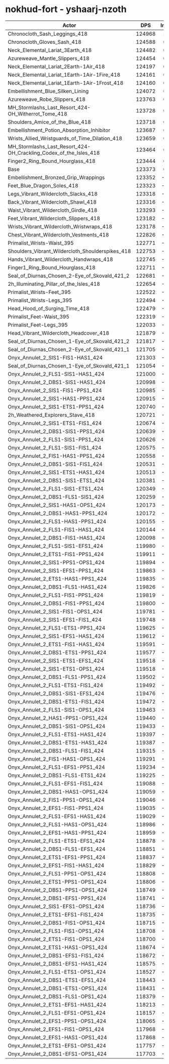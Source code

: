 # nokhud-fort - yshaarj-nzoth
| Actor | DPS | Increase |
|---|:---:|:---:|
|Chronocloth_Sash_Leggings_418|124968|1.29%|
|Chronocloth_Gloves_Sash_418|124588|0.98%|
|Neck_Elemental_Lariat_3Earth_418|124482|0.90%|
|Azureweave_Mantle_Slippers_418|124454|0.88%|
|Neck_Elemental_Lariat_2Earth-1Air_418|124197|0.67%|
|Neck_Elemental_Lariat_1Earth-1Air-1Fire_418|124161|0.64%|
|Neck_Elemental_Lariat_1Earth-1Air-1Frost_418|124160|0.64%|
|Embellishment_Blue_Silken_Lining|124072|0.57%|
|Azureweave_Robe_Slippers_418|123763|0.32%|
|MH_Stormlashs_Last_Resort_424-OH_Witherrot_Tome_418|123728|0.29%|
|Shoulders_Amice_of_the_Blue_418|123718|0.28%|
|Embellishment_Potion_Absorption_Inhibitor|123687|0.25%|
|Wrists_Allied_Wristguards_of_Time_Dilation_418|123659|0.23%|
|MH_Stormlashs_Last_Resort_424-OH_Crackling_Codex_of_the_Isles_418|123464|0.07%|
|Finger2_Ring_Bound_Hourglass_418|123444|0.06%|
|Base|123373|0.00%|
|Embellishment_Bronzed_Grip_Wrappings|123352|-0.02%|
|Feet_Blue_Dragon_Soles_418|123323|-0.04%|
|Legs_Vibrant_Wildercloth_Slacks_418|123318|-0.04%|
|Back_Vibrant_Wildercloth_Shawl_418|123316|-0.05%|
|Waist_Vibrant_Wildercloth_Girdle_418|123293|-0.06%|
|Feet_Vibrant_Wildercloth_Slippers_418|123182|-0.15%|
|Wrists_Vibrant_Wildercloth_Wristwraps_418|123178|-0.16%|
|Chest_Vibrant_Wildercloth_Vestments_418|122826|-0.44%|
|Primalist_Wrists-Waist_395|122771|-0.49%|
|Shoulders_Vibrant_Wildercloth_Shoulderspikes_418|122753|-0.50%|
|Hands_Vibrant_Wildercloth_Handwraps_418|122745|-0.51%|
|Finger1_Ring_Bound_Hourglass_418|122711|-0.54%|
|Seal_of_Diurnas_Chosen_2-Eye_of_Skovald_421_2|122681|-0.56%|
|2h_Illuminating_Pillar_of_the_Isles_418|122654|-0.58%|
|Primalist_Wrists-Feet_395|122522|-0.69%|
|Primalist_Wrists-Legs_395|122494|-0.71%|
|Head_Hood_of_Surging_Time_418|122479|-0.72%|
|Primalist_Feet-Waist_395|122319|-0.85%|
|Primalist_Feet-Legs_395|122033|-1.09%|
|Head_Vibrant_Wildercloth_Headcover_418|121879|-1.21%|
|Seal_of_Diurnas_Chosen_1-Eye_of_Skovald_421_2|121817|-1.26%|
|Seal_of_Diurnas_Chosen_2-Eye_of_Skovald_421_1|121705|-1.35%|
|Onyx_Annulet_2_SIS1-FIS1-HAS1_424|121303|-1.68%|
|Seal_of_Diurnas_Chosen_1-Eye_of_Skovald_421_1|121054|-1.88%|
|Onyx_Annulet_2_FLS1-SIS1-HAS1_424|121000|-1.92%|
|Onyx_Annulet_2_DBS1-SIS1-HAS1_424|120998|-1.93%|
|Onyx_Annulet_2_SIS1-FIS1-PPS1_424|120985|-1.94%|
|Onyx_Annulet_2_SIS1-HAS1-PPS1_424|120915|-1.99%|
|Onyx_Annulet_2_SIS1-ETS1-PPS1_424|120740|-2.13%|
|2h_Weathered_Explorers_Stave_418|120721|-2.15%|
|Onyx_Annulet_2_SIS1-ETS1-FIS1_424|120674|-2.19%|
|Onyx_Annulet_2_DBS1-SIS1-PPS1_424|120639|-2.22%|
|Onyx_Annulet_2_FLS1-SIS1-PPS1_424|120626|-2.23%|
|Onyx_Annulet_2_FLS1-SIS1-FIS1_424|120575|-2.27%|
|Onyx_Annulet_2_FIS1-HAS1-PPS1_424|120558|-2.28%|
|Onyx_Annulet_2_DBS1-SIS1-FIS1_424|120531|-2.30%|
|Onyx_Annulet_2_SIS1-ETS1-HAS1_424|120513|-2.32%|
|Onyx_Annulet_2_DBS1-SIS1-ETS1_424|120381|-2.43%|
|Onyx_Annulet_2_FLS1-SIS1-ETS1_424|120349|-2.45%|
|Onyx_Annulet_2_DBS1-FLS1-SIS1_424|120259|-2.52%|
|Onyx_Annulet_2_SIS1-HAS1-OPS1_424|120173|-2.59%|
|Onyx_Annulet_2_DBS1-HAS1-PPS1_424|120172|-2.59%|
|Onyx_Annulet_2_FLS1-HAS1-PPS1_424|120155|-2.61%|
|Onyx_Annulet_2_FLS1-FIS1-HAS1_424|120144|-2.62%|
|Onyx_Annulet_2_DBS1-FIS1-HAS1_424|120098|-2.65%|
|Onyx_Annulet_2_FLS1-SIS1-EFS1_424|119980|-2.75%|
|Onyx_Annulet_2_ETS1-FIS1-PPS1_424|119911|-2.81%|
|Onyx_Annulet_2_SIS1-PPS1-OPS1_424|119894|-2.82%|
|Onyx_Annulet_2_SIS1-EFS1-PPS1_424|119863|-2.85%|
|Onyx_Annulet_2_ETS1-HAS1-PPS1_424|119835|-2.87%|
|Onyx_Annulet_2_DBS1-FLS1-HAS1_424|119826|-2.88%|
|Onyx_Annulet_2_FLS1-FIS1-PPS1_424|119819|-2.88%|
|Onyx_Annulet_2_DBS1-FIS1-PPS1_424|119800|-2.90%|
|Onyx_Annulet_2_SIS1-FIS1-OPS1_424|119781|-2.91%|
|Onyx_Annulet_2_SIS1-EFS1-FIS1_424|119748|-2.94%|
|Onyx_Annulet_2_FLS1-ETS1-PPS1_424|119625|-3.04%|
|Onyx_Annulet_2_SIS1-EFS1-HAS1_424|119612|-3.05%|
|Onyx_Annulet_2_ETS1-FIS1-HAS1_424|119591|-3.07%|
|Onyx_Annulet_2_DBS1-ETS1-PPS1_424|119577|-3.08%|
|Onyx_Annulet_2_SIS1-ETS1-EFS1_424|119518|-3.12%|
|Onyx_Annulet_2_SIS1-ETS1-OPS1_424|119518|-3.12%|
|Onyx_Annulet_2_DBS1-FLS1-PPS1_424|119502|-3.14%|
|Onyx_Annulet_2_FLS1-ETS1-FIS1_424|119492|-3.15%|
|Onyx_Annulet_2_DBS1-SIS1-EFS1_424|119476|-3.16%|
|Onyx_Annulet_2_DBS1-ETS1-FIS1_424|119472|-3.16%|
|Onyx_Annulet_2_FLS1-SIS1-OPS1_424|119463|-3.17%|
|Onyx_Annulet_2_HAS1-PPS1-OPS1_424|119440|-3.19%|
|Onyx_Annulet_2_DBS1-SIS1-OPS1_424|119433|-3.19%|
|Onyx_Annulet_2_FLS1-ETS1-HAS1_424|119397|-3.22%|
|Onyx_Annulet_2_DBS1-ETS1-HAS1_424|119387|-3.23%|
|Onyx_Annulet_2_DBS1-FLS1-FIS1_424|119315|-3.29%|
|Onyx_Annulet_2_FIS1-HAS1-OPS1_424|119291|-3.31%|
|Onyx_Annulet_2_FLS1-EFS1-PPS1_424|119234|-3.35%|
|Onyx_Annulet_2_DBS1-FLS1-ETS1_424|119225|-3.36%|
|Onyx_Annulet_2_FLS1-EFS1-FIS1_424|119088|-3.47%|
|Onyx_Annulet_2_DBS1-HAS1-OPS1_424|119059|-3.50%|
|Onyx_Annulet_2_FIS1-PPS1-OPS1_424|119046|-3.51%|
|Onyx_Annulet_2_EFS1-FIS1-PPS1_424|119035|-3.52%|
|Onyx_Annulet_2_FLS1-EFS1-HAS1_424|119029|-3.52%|
|Onyx_Annulet_2_FLS1-HAS1-OPS1_424|118986|-3.56%|
|Onyx_Annulet_2_EFS1-HAS1-PPS1_424|118959|-3.58%|
|Onyx_Annulet_2_FLS1-ETS1-EFS1_424|118878|-3.64%|
|Onyx_Annulet_2_DBS1-FLS1-EFS1_424|118851|-3.67%|
|Onyx_Annulet_2_ETS1-EFS1-PPS1_424|118837|-3.68%|
|Onyx_Annulet_2_EFS1-FIS1-HAS1_424|118829|-3.68%|
|Onyx_Annulet_2_FLS1-PPS1-OPS1_424|118808|-3.70%|
|Onyx_Annulet_2_ETS1-PPS1-OPS1_424|118806|-3.70%|
|Onyx_Annulet_2_DBS1-PPS1-OPS1_424|118749|-3.75%|
|Onyx_Annulet_2_DBS1-EFS1-PPS1_424|118741|-3.75%|
|Onyx_Annulet_2_SIS1-EFS1-OPS1_424|118736|-3.76%|
|Onyx_Annulet_2_ETS1-EFS1-FIS1_424|118735|-3.76%|
|Onyx_Annulet_2_DBS1-FIS1-OPS1_424|118715|-3.78%|
|Onyx_Annulet_2_FLS1-FIS1-OPS1_424|118708|-3.78%|
|Onyx_Annulet_2_ETS1-FIS1-OPS1_424|118700|-3.79%|
|Onyx_Annulet_2_ETS1-HAS1-OPS1_424|118674|-3.81%|
|Onyx_Annulet_2_DBS1-EFS1-FIS1_424|118672|-3.81%|
|Onyx_Annulet_2_DBS1-EFS1-HAS1_424|118575|-3.89%|
|Onyx_Annulet_2_FLS1-ETS1-OPS1_424|118527|-3.93%|
|Onyx_Annulet_2_DBS1-ETS1-EFS1_424|118443|-4.00%|
|Onyx_Annulet_2_DBS1-ETS1-OPS1_424|118431|-4.01%|
|Onyx_Annulet_2_DBS1-FLS1-OPS1_424|118379|-4.05%|
|Onyx_Annulet_2_ETS1-EFS1-HAS1_424|118213|-4.18%|
|Onyx_Annulet_2_FLS1-EFS1-OPS1_424|118157|-4.23%|
|Onyx_Annulet_2_EFS1-PPS1-OPS1_424|118065|-4.30%|
|Onyx_Annulet_2_EFS1-FIS1-OPS1_424|117968|-4.38%|
|Onyx_Annulet_2_EFS1-HAS1-OPS1_424|117868|-4.46%|
|Onyx_Annulet_2_ETS1-EFS1-OPS1_424|117757|-4.55%|
|Onyx_Annulet_2_DBS1-EFS1-OPS1_424|117703|-4.60%|
